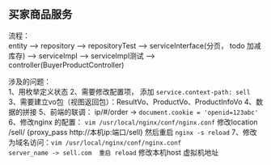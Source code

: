 ## 买家商品服务

流程：                         
entity --> repository -->  repositoryTest -->  serviceInterface(分页， todo 加减库存) -->  serviceImpl  --> serviceImpl测试
-->  controller(BuyerProductController)


涉及的问题：              
1、用枚举定义状态
2、需要修改配置项， 添加 `service.context-path: sell`              
3、需要建立vo包（视图返回包）：ResultVo、ProductVo、ProductInfoVo
4、数据的拼接
5、前端的联调： ip/#/order  -> `document.cookie = 'openid=123abc'`
6、修改nginx 的配置： `vim /usr/local/nginx/conf/nginx.conf`
    修改location /sell/ {proxy_pass http://本机ip:端口/sell} 然后重启 `nginx -s reload`
7、修改为域名访问：`vim /usr/local/nginx/conf/nginx.conf`                    
    `server_name -> sell.com  重启 reload`
    修改本机host 虚拟机地址